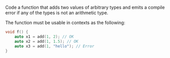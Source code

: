 Code a function that adds two values of arbitrary types and emits a compile error if any of the
types is not an arithmetic type.

The function must be usable in contexts as the following:


```cpp
void f() {
    auto x1 = add(1, 2); // OK
    auto x2 = add(1, 1.5); // OK
    auto x3 = add(1, "hello"); // Error
}
```

